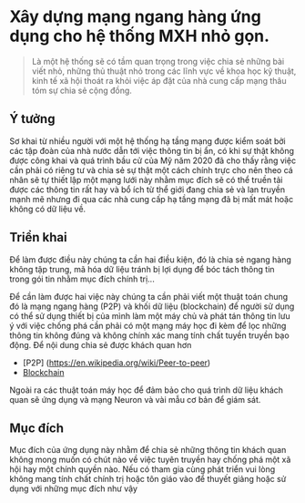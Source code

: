 # Xây dựng mạng ngang hàng ứng dụng cho hệ thống MXH nhỏ gọn.

> Là một hệ thống sẽ có tầm quan trọng trong việc chia sẻ những
bài viết nhỏ, những thủ thuật nhỏ trong các lĩnh vực về khoa học
kỹ thuật, kinh tế xã hội thoát ra khỏi việc áp đặt của nhà cung
cấp mạng thâu tóm sự chia sẻ cộng đồng.

## Ý tưởng

Sơ khai từ nhiều người với một hệ thống hạ tầng mạng được kiểm soát
bởi các tập đoàn của nhà nước dẫn tới việc thông tin bị ẩn, có khi 
sự thật không được công khai và quá trình bầu cử của Mỹ năm 2020
đã cho thấy rằng việc cần phải có riêng tư và chia sẻ sự thật một
cách chính trực cho nên theo cá nhân sẽ tự thiết lập một mạng lưới
này nhằm mục đích sẽ có thể truền tải được các thông tin rất hay và
bổ ích từ thể giới đang chia sẻ và lan truyền mạnh mẽ nhưng đi qua
các nhà cung cấp hạ tầng mạng đã bị mất mát hoặc không có dữ liệu
về.

## Triển khai

Để làm được điều này chúng ta cần hai điều kiện, đó là chia sẻ ngang
hàng không tập trung, mã hóa dữ liệu tránh bị lợi dụng để bóc tách
thông tin trong gói tin nhằm mục đích chính trị...

Để cần làm được hai việc này chúng ta cần phải viết một thuật toán
chung đó là mạng ngang hàng (P2P) và khối dữ liệu (blockchain) để
người sử dụng có thể sử dụng thiết bị của mình làm một máy chủ và phát
tán thông tin lưu ý với việc chống phá cần phải có một mạng máy học
đi kèm để lọc những thông tin không đúng và không chính xác mang tính
chất tuyền truyền bạo động. Để nội dung chia sẻ được khách quan hơn


- [P2P] (https://en.wikipedia.org/wiki/Peer-to-peer)
- [Blockchain](https://en.wikipedia.org/wiki/Blockchain)

Ngoài ra các thuật toán máy học để đảm bảo cho quá trình dữ liệu khách
quan sẽ ứng dụng và mạng Neuron và vài mẫu cơ bản để giám sát.

## Mục đích

Mục đích của ứng dụng này nhằm để chia sẻ những thông tin khách quan
không mong muốn có chút nào về việc tuyên truyền hay chống phá một xã
hội hay một chính quyền nào. Nếu có tham gia cùng phát triển vui lòng
không mang tính chất chính trị hoặc tôn giáo vào để thuyết giảng hoặc
sử dụng với những mục đích như vậy
